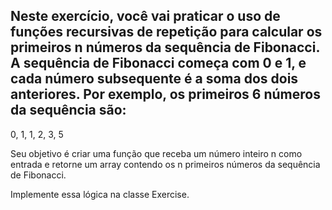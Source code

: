## Neste exercício, você vai praticar o uso de funções recursivas de repetição para calcular os primeiros n números da sequência de Fibonacci. A sequência de Fibonacci começa com 0 e 1, e cada número subsequente é a soma dos dois anteriores. Por exemplo, os primeiros 6 números da sequência são:

0, 1, 1, 2, 3, 5

Seu objetivo é criar uma função que receba um número inteiro n como entrada e retorne um array contendo os n primeiros números da sequência de Fibonacci.

Implemente essa lógica na classe Exercise.